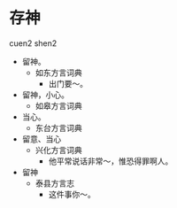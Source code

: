 # 存神
cuen2 shen2
+ 留神。
  * 如东方言词典
    - 出门要～。
+ 留神，小心。
  * 如皋方言词典
+ 当心。
  * 东台方言词典
+ 留意、当心
  * 兴化方言词典
    - 他平常说话非常～，惟恐得罪啊人。
+ 留神
  * 泰县方言志
    - 这件事你～。
